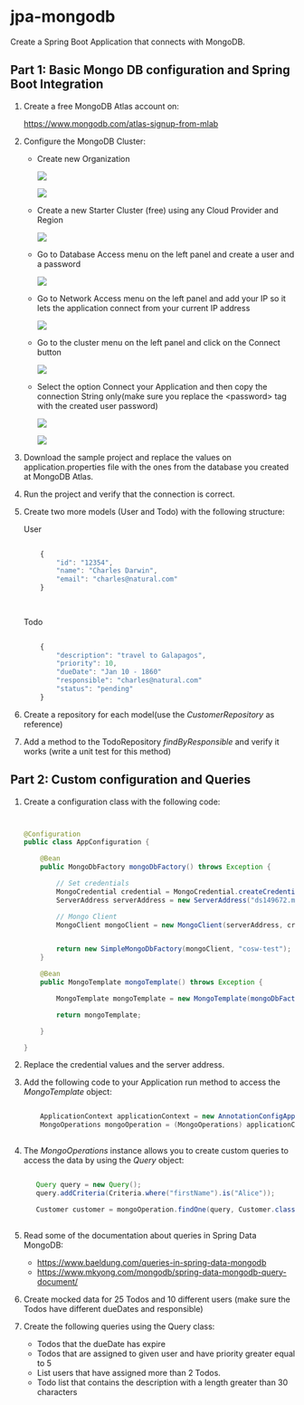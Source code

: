# jpa-mongodb
Create a Spring Boot Application that connects with MongoDB.


## Part 1: Basic Mongo DB configuration and Spring Boot Integration
1. Create a free MongoDB Atlas account on:

    https://www.mongodb.com/atlas-signup-from-mlab
    
2. Configure the MongoDB Cluster:

    * Create new Organization
    
        ![](img/step-1-a.png)
        
        ![](img/step-1-b.png)
    
    * Create a new Starter Cluster (free) using any Cloud Provider and Region
   
        ![](img/step-2.png)

    * Go to Database Access menu on the left panel and create a user and a password
    
        ![](img/step-3.png)
        
    * Go to Network Access menu on the left panel and add your IP so it lets the application connect from your current IP address
    
        ![](img/step-4.png)
        
    * Go to the cluster menu on the left panel and click on the Connect button
    
        ![](img/step-5.png)
        
    * Select the option Connect your Application and then copy the connection String only(make sure you replace the \<password\> tag with the created user password)
        
        ![](img/step-5-a.png)
        
        ![](img/step-5-b.png)
        
        
    
        
3. Download the sample project and replace the values on application.properties file with the ones from the database you created at MongoDB Atlas.


4. Run the project and verify that the connection is correct.


5. Create two more models (User and Todo) with the following structure:

    User
    ````Javascript
        
        {
            "id": "12354",
            "name": "Charles Darwin",
            "email": "charles@natural.com"
        }
        
     
    ````     
    
    Todo
    ````Javascript
        
        {
            "description": "travel to Galapagos",
            "priority": 10,
            "dueDate": "Jan 10 - 1860"
            "responsible": "charles@natural.com"
            "status": "pending"
        }
    ````                  
    
    
6. Create a repository for each model(use the *CustomerRepository* as reference)

7. Add a method to the TodoRepository *findByResponsible* and verify it works (write a unit test for this method)

## Part 2: Custom configuration and Queries

1. Create a configuration class with the following code:

    ````java


    @Configuration
    public class AppConfiguration {
    
        @Bean
        public MongoDbFactory mongoDbFactory() throws Exception {
    
            // Set credentials
            MongoCredential credential = MongoCredential.createCredential("username", "database", "password".toCharArray());
            ServerAddress serverAddress = new ServerAddress("ds149672.mlab.com", 49672);
    
            // Mongo Client
            MongoClient mongoClient = new MongoClient(serverAddress, credential, new MongoClientOptions.Builder().build());
    
    
            return new SimpleMongoDbFactory(mongoClient, "cosw-test");
        }
    
        @Bean
        public MongoTemplate mongoTemplate() throws Exception {
    
            MongoTemplate mongoTemplate = new MongoTemplate(mongoDbFactory());
    
            return mongoTemplate;
    
        }
    
    }
    
    ````

2. Replace the credential values and the server address.

3. Add the following code to your Application run method to access the *MongoTemplate* object:

    ````java
    
        ApplicationContext applicationContext = new AnnotationConfigApplicationContext(AppConfiguration.class);
        MongoOperations mongoOperation = (MongoOperations) applicationContext.getBean("mongoTemplate");
     
    ````     
    
4. The *MongoOperations* instance allows you to create custom queries to access the data by using the *Query* object:
 
    ````java
    
       Query query = new Query();
       query.addCriteria(Criteria.where("firstName").is("Alice"));
    
       Customer customer = mongoOperation.findOne(query, Customer.class);
     
    ````  

5. Read some of the documentation about queries in Spring Data MongoDB:
 
    * https://www.baeldung.com/queries-in-spring-data-mongodb
    * https://www.mkyong.com/mongodb/spring-data-mongodb-query-document/

6. Create mocked data for 25 Todos and 10 different users (make sure the Todos have different dueDates and responsible)

7. Create the following queries using the Query class:

    * Todos that the dueDate has expire
    * Todos that are assigned to given user and have priority greater equal to 5
    * List users that have assigned more than 2 Todos.
    * Todo list that contains the description with a length greater than 30 characters           
    
    
